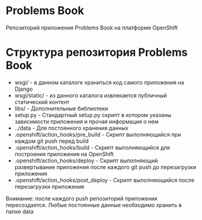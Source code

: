 Problems Book
=============

Репозиторий приложения Problems Book на платформе OpenShift

Структура репозитория Problems Book
===================================

* wsgi/ - в данном каталоге храниться код самого приложения на Django
* wsgi/static/ - из данного каталога извлекается публичный статический контент
* libs/ - Дополнительные библиотеки
* setup.py - Стандартный setup.py скрипт в котором указаны зависимости приложения и прочая информация о нем
* ../data - Для постоянного хранения данных
* .openshift/action_hooks/pre_build - Скрипт выполняющийся при каждом git push перед build
* .openshift/action_hooks/build - Скрипт выполняющийся для построения приложения на OpenShift
* .openshift/action_hooks/deploy - Скрипт выполняющий развертывание приложения после каждого git push до перезагрузки приложения
* .openshift/action_hooks/post_deploy - Скрипт выполняющийся после перезагрузки приложения

Внимание: после каждого push репозиторий приложения пересоздается. Любые постоянные данные необходимо хранить в папке data
